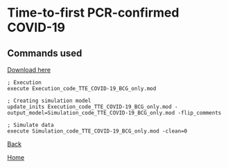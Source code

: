 # Time-to-first PCR-confirmed COVID-19

## Commands used

<a download="Command_TTE_COVID-19_BCG_only" href="./Command_TTE_COVID-19_BCG_only.txt">Download here</a>

```![image]
; Execution
execute Execution_code_TTE_COVID-19_BCG_only.mod

; Creating simulation model
update_inits Execution_code_TTE_COVID-19_BCG_only.mod -output_model=Simulation_code_TTE_COVID-19_BCG_only.mod -flip_comments

; Simulate data
execute Simulation_code_TTE_COVID-19_BCG_only.mod -clean=0
```

[Back](../c19_tte_main)

[Home](../../model-library.github.io/)